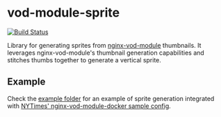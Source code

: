 # vod-module-sprite

[![Build Status](https://travis-ci.com/fsouza/vod-module-sprite.svg?branch=master)](https://travis-ci.com/fsouza/vod-module-sprite)

Library for generating sprites from
[nginx-vod-module](https://github.com/kaltura/nginx-vod-module) thumbnails. It
leverages nginx-vod-module's thumbnail generation capabilities and stitches
thumbs together to generate a vertical sprite.

## Example

Check the [example folder](/example) for an example of sprite generation integrated with
[NYTimes' nginx-vod-module-docker sample
config](https://github.com/NYTimes/nginx-vod-module-docker/tree/master/examples).
